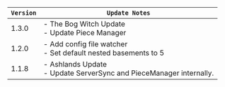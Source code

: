 | `Version` | `Update Notes` |
|-----------|--------------------------------------------------------------------------------------------|
| 1.3.0     | -  The Bog Witch Update<br/> - Update Piece Manager              |
| 1.2.0     | -  Add config file watcher<br/> - Set default nested basements to 5                  |
| 1.1.8     | -  Ashlands Update <br/> - Update ServerSync and PieceManager internally.                  |
